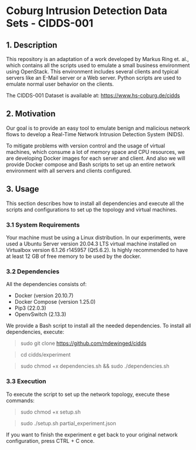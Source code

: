 # Coburg Intrusion Detection Data Sets  - CIDDS-001
## 1. Description
This repository is an adaptation of a work developed by Markus Ring et. al., which contains all the scripts used to emulate a small business environment using OpenStack. This environment includes several clients and typical servers like an E-Mail server or a Web server. Python scripts are used to emulate normal user behavior on the clients.

The CIDDS-001 Dataset is available at: https://www.hs-coburg.de/cidds

## 2. Motivation
Our goal is to provide an easy tool to emulate benign and malicious network flows to develop a Real-Time Network Intrusion Detection System (NIDS). 

To mitigate problems with version control and the usage of virtual machines, which consume a lot of memory space and CPU resources, we are developing Docker images for each server and client. And also we will provide Docker compose and Bash scripts to set up an entire network environment with all servers and clients configured.

## 3. Usage
This section describes how to install all dependencies and execute all the scripts and configurations to set up the topology and virtual machines.

### 3.1 System Requirements
Your machine must be using a Linux distribution. In our experiments, were used a Ubuntu Server version 20.04.3 LTS virtual machine installed on Virtualbox version 6.1.26 r145957 (Qt5.6.2). Is highly recommended to have at least 12 GB of free memory to be used by the docker. 

### 3.2 Dependencies
All the dependencies consists of:
- Docker (version 20.10.7)
- Docker Compose (version 1.25.0)
- Pip3 (22.0.3)
- OpenvSwitch (2.13.3)

We provide a Bash script to install all the needed dependencies. To install all dependencies, execute:

> sudo git clone https://github.com/mdewinged/cidds

> cd cidds/experiment

> sudo chmod +x dependencies.sh && sudo ./dependencies.sh

### 3.3 Execution
To execute the script to set up the network topology, execute these commands:

> sudo chmod +x setup.sh

> sudo ./setup.sh partial_experiment.json

If you want to finish the experiment e get back to your original network configuration, press CTRL + C once.
 
